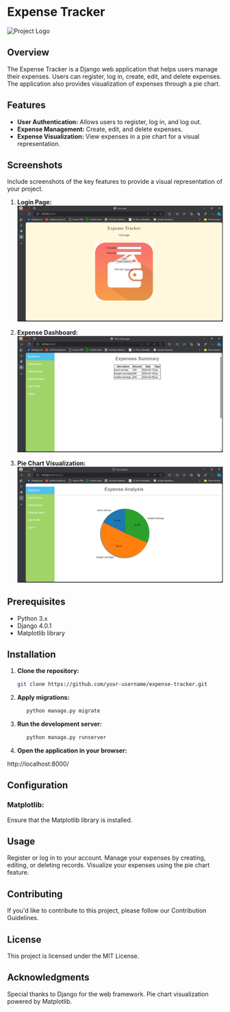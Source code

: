 # Expense Tracker

![Project Logo](path/to/your/logo.png)

## Overview

The Expense Tracker is a Django web application that helps users manage their expenses. Users can register, log in, create, edit, and delete expenses. The application also provides visualization of expenses through a pie chart.

## Features

- **User Authentication:** Allows users to register, log in, and log out.
- **Expense Management:** Create, edit, and delete expenses.
- **Expense Visualization:** View expenses in a pie chart for a visual representation.

## Screenshots

Include screenshots of the key features to provide a visual representation of your project.

1. **Login Page:**
   ![Login Page](login.png)

2. **Expense Dashboard:**
   ![Expense Dashboard](expense_dashboard.png)

3. **Pie Chart Visualization:**
   ![Pie Chart](pie_chart.png)

## Prerequisites

- Python 3.x
- Django 4.0.1
- Matplotlib library

## Installation

1. **Clone the repository:**

   ```bash
   git clone https://github.com/your-username/expense-tracker.git

2. **Apply migrations:**

   ```bash
      python manage.py migrate

3. **Run the development server:**


   ```bash
      python manage.py runserver
   
3. **Open the application in your browser:**

http://localhost:8000/

## Configuration
### Matplotlib:
Ensure that the Matplotlib library is installed.

## Usage
Register or log in to your account.
Manage your expenses by creating, editing, or deleting records.
Visualize your expenses using the pie chart feature.

## Contributing
If you'd like to contribute to this project, please follow our Contribution Guidelines.

## License
This project is licensed under the MIT License.

## Acknowledgments
Special thanks to Django for the web framework.
Pie chart visualization powered by Matplotlib.
